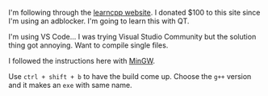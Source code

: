 I'm following through the [learncpp website](https://www.learncpp.com/). I donated $100 to this site since I'm using an adblocker. I'm going to learn this with QT.

I'm using VS Code... I was trying Visual Studio Community but the solution thing got annoying. Want to compile single files.

I followed the instructions here with [MinGW](https://code.visualstudio.com/docs/languages/cpp).

Use `ctrl + shift + b` to have the build come up. Choose the `g++` version and it makes an `exe` with same name.